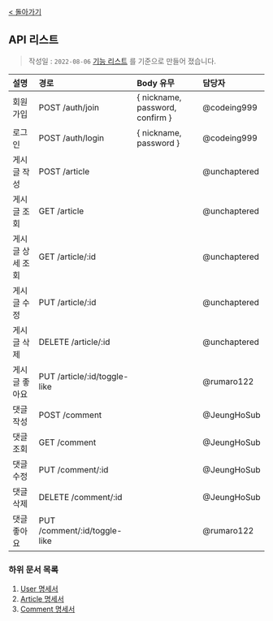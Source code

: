 [< 돌아가기](../README.md)

## API 리스트

> 작성일 : `2022-08-06`
> [기능 리스트](./%EA%B8%B0%EB%8A%A5%20%EB%A6%AC%EC%8A%A4%ED%8A%B8.md) 를 기준으로 만들어 졌습니다.

| 설명              | 경로                          | Body 유무 | 담당자 |
| :--------------- | :---------------------------- | :-------- | :---- |
| 회원가입          | POST /auth/join               | { nickname, password, confirm } | @codeing999 |
| 로그인            | POST /auth/login              | { nickname, password }  | @codeing999 |
| 게시글 작성       | POST /article                 | | @unchaptered |
| 게시글 조회       | GET /article                  | | @unchaptered |
| 게시글 상세 조회  | GET /article/:id              | | @unchaptered |
| 게시글 수정       | PUT /article/:id              | | @unchaptered |
| 게시글 삭제       | DELETE /article/:id           | | @unchaptered |
| 게시글 좋아요     | PUT /article/:id/toggle-like  | | @rumaro122  |
| 댓글 작성         | POST /comment                 | | @JeungHoSub |
| 댓글 조회         | GET /comment                  | | @JeungHoSub |
| 댓글 수정         | PUT /comment/:id              | | @JeungHoSub |
| 댓글 삭제         | DELETE /comment/:id           | | @JeungHoSub |
| 댓글 좋아요       | PUT /comment/:id/toggle-like  | | @rumaro122  |

### 하위 문서 목록

1. [User 명세서](./user.md)
2. [Article 명세서](./article.md)
3. [Comment 명세서](./comment.md)